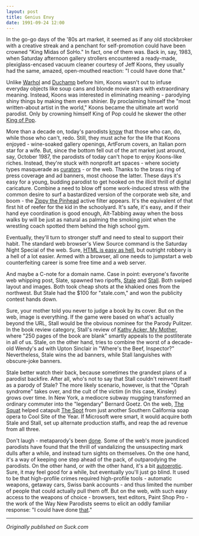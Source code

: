 ```yaml
---
layout: post
title: Genius Envy
date: 1991-09-24 12:00
---
```



In the go-go days of the '80s art market, it seemed as if any old stockbroker with a creative streak and a penchant for self-promotion could have been crowned "King Midas of SoHo." In fact, one of them was. Back in, say, 1983, when Saturday afternoon gallery strollers encountered a ready-made, plexiglass-encased vacuum cleaner courtesy of Jeff Koons, they usually had the same, amazed, open-mouthed reaction: "I could have done that."

Unlike [Warhol](http://web.archive.org/web/20010712085218/http://www.suck.com/zerobaud/96/08/22/) and [Duchamp](http://web.archive.org/web/20010712085218/http://www.artn.nwu.edu/Early/plate.html) before him, Koons wasn't out to infuse everyday objects like soup cans and blonde movie stars with extraordinary meaning. Instead, Koons was interested in eliminating meaning - parodying shiny things by making them even shinier. By proclaiming himself the "most written-about artist in the world," Koons became the ultimate art world parodist. Only by crowning himself King of Pop could he skewer the other [King of Pop](http://web.archive.org/web/20010712085218/http://www.broadartfdn.org/c12.Koons.html).

More than a decade on, today's parodists [know](http://web.archive.org/web/20010712085218/http://www.suck.com/zerobaud/96/05/16/) that those who can, do, while those who can't, redo. Still, they must ache for the life that Koons enjoyed - wine-soaked gallery openings, ArtForum covers, an Italian porn star for a wife. But, since the bottom fell out of the art market just around, say, October 1987, the parodists of today can't hope to enjoy Koons-like riches. Instead, they're stuck with nonprofit art spaces - where society types masquerade as [curators](http://web.archive.org/web/20010712085218/http://www.genart.org/) \- or the web. Thanks to the brass ring of press coverage and ad banners, most choose the latter. These days it's easy for a young, budding parodist to get hooked on the illicit thrill of digital caricature. Combine a need to blow off some work-induced stress with the common desire to surf a bastardized version of the corporate web site, and boom - the [Zippy the Pinhead](http://web.archive.org/web/20010712085218/http://www.ua.com/games/zippy/) active filter appears. It's the equivalent of that first hit of reefer for the kid in the schoolyard. It's safe, it's easy, and if their hand eye coordination is good enough, Alt-Tabbing away when the boss walks by will be just as natural as palming the smoking joint when the wrestling coach spotted them behind the high school gym.


Eventually, they'll turn to stronger stuff and need to steal to support their habit. The standard web browser's View Source command is the Saturday Night Special of the web. Sure, [HTML is easy as hell](http://web.archive.org/web/20010712085218/http://www.links.net/webpub/), but outright robbery is a hell of a lot easier. Armed with a browser, all one needs to jumpstart a web counterfeiting career is some free time and a web server.

And maybe a C-note for a domain name. Case in point: everyone's favorite web whipping post, Slate, spawned two ripoffs, [Stale](http://web.archive.org/web/20010712085218/http://www.stale.com/) and [Stall](http://web.archive.org/web/20010712085218/http://c3f.com/stall/). Both swiped layout and images. Both took cheap shots at the khakied ones from the northwest. But Stale had the $100 for "stale.com," and won the publicity contest hands down.

Sure, your mother told you never to judge a book by its cover. But on the web, image is everything. If the game were based on what's actually beyond the URL, Stall would be the obvious nominee for the Parody Pulitzer. In the book review category, Stall's review of [Kathy Acker, My Mother](http://web.archive.org/web/20010712085218/http://c3f.com/stall/boo.html), where "250 pages of the book are blank" smartly appeals to the postliterate in all of us. Stale, on the other hand, tries to combine the worst of a decade-old Wendy's ad with Upton Sinclair in "Where's the Beef, Inspector?" Nevertheless, Stale wins the ad banners, while Stall languishes with obscure-joke banners.

Stale better watch their back, because sometimes the grandest plans of a parodist backfire. After all, who's not to say that Stall couldn't reinvent itself as a parody of Stale? The more likely scenario, however, is that the "Oprah syndrome" takes over, and the cult of the victim (in this case, Kinsley) grows over time. In New York, a mediocre subway mugging transformed an ordinary commuter into the "legendary" Bernard Goetz. On the web, [The](http://web.archive.org/web/20010712085218/http://www.thesquat.com/) [Squat](http://web.archive.org/web/20010712085218/http://www.thesquat.com/) helped catapult [The Spot](http://web.archive.org/web/20010712085218/http://www.suck.com/daily/95/09/18/) from just another Southern California soap opera to Cool Site of the Year. If Microsoft were smart, it would acquire both Stale and Stall, set up alternate production staffs, and reap the ad revenue from all three.

Don't laugh - metaparody's been [done](http://web.archive.org/web/20010712085218/http://www.displacing.com/). Some of the web's more jaundiced parodists have found that the thrill of vandalizing the unsuspecting mark dulls after a while, and instead turn sights on themselves. On the one hand, it's a way of keeping one step ahead of the pack, of outparodying the parodists. On the other hand, or _with_ the other hand, it's a bit [autoerotic](http://web.archive.org/web/20010712085218/http://www.theobvious.com/harder/). Sure, it may feel good for a while, but eventually you'll just go blind. It used to be that high-profile crimes required high-profile tools - automatic weapons, getaway cars, Swiss bank accounts - and thus limited the number of people that could actually pull them off. But on the web, with such easy access to the weapons of choice - browsers, text editors, Paint Shop Pro - the work of the Way New Parodists seems to elicit an oddly familiar response: "I could have done [that](http://web.archive.org/web/20010712085218/http://www.suck.com/daily/archive/)."

---

*Originally published on Suck.com*


